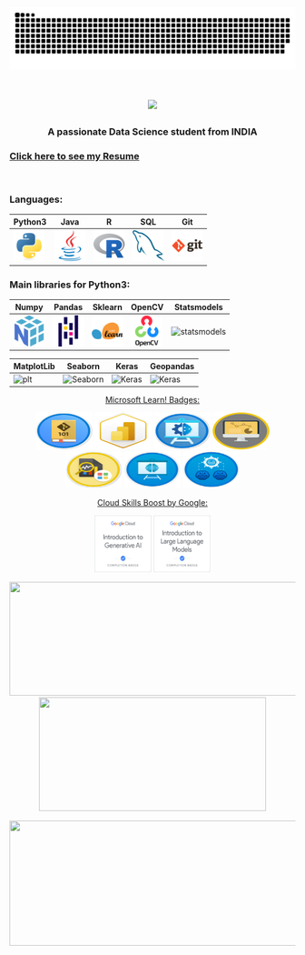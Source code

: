 <div align="center">
  <br>
  <img alt="snake eating my contributions" src="https://raw.githubusercontent.com/s0ul141/s0ul141/output/github-contribution-grid-snake-dark.svg" />
</div>

<h1 align="center">
    <img src="https://readme-typing-svg.herokuapp.com/?font=Righteous&size=35&center=true&vCenter=true&width=500&height=70&duration=4000&color=00b300&lines=Hi+There!+👋;+I'm+Soumya+Basu!;" />
</h1>

<h3 align="center">A passionate Data Science student from INDIA</h3>
<h3><a href="https://s0ul141.github.io/resume/"&target="_blank">Click here to see my Resume</a></h3>

<br/>

<div>

### Languages:
| Python3 | Java | R | SQL | Git |
|----------|----------|----------|-----|-----|
|<img src="https://github.com/devicons/devicon/blob/master/icons/python/python-original.svg" title="Python"  alt="Python" width="55" height="55"/> |<img src="https://github.com/devicons/devicon/blob/master/icons/java/java-original.svg" title="java"  alt="java" width="55" height="55"/>|<img src="https://github.com/devicons/devicon/blob/master/icons/r/r-original.svg" title="R" alt="R" width="55" height="55"/>|<img src="https://github.com/devicons/devicon/blob/master/icons/mysql/mysql-original.svg" title="SQL" alt="SQL" width="55" height="55"/>|<img src="https://github.com/devicons/devicon/blob/master/icons/git/git-original-wordmark.svg" title="Git" alt="Git" width="55" height="55"/>| 

### Main libraries for Python3:

| Numpy | Pandas | Sklearn | OpenCV | Statsmodels |
|----------|----------|----------|----------|----------|
|<img src="https://github.com/devicons/devicon/blob/master/icons/numpy/numpy-original.svg" title="Numpy"  alt="Numpy" width="55" height="55"/>|<img src="https://github.com/devicons/devicon/blob/master/icons/pandas/pandas-original.svg" title="Pandas"  alt="Pandas" width="55" height="55"/>|  <img src="https://github.com/devicons/devicon/blob/master/icons/scikitlearn/scikitlearn-original.svg" title="scikitlearn" alt="scikitlearn" width="55" height="55"/>|<img src="https://github.com/devicons/devicon/blob/master/icons/opencv/opencv-original-wordmark.svg" title="opencv" alt="opencv" width="55" height="55"/>|<img src="https://github.com/s0ul141/devicon/blob/master/icons/statsmodels/statsmodels-line.svg" title="statsmodels" alt="statsmodels" width="90" height="55"/>|

| MatplotLib |  Seaborn | Keras | Geopandas |
|----------|----------|----------|----------|
|<img src="https://github.com/s0ul141/devicon/blob/master/icons/matplotlib/matplotlib-plain.svg" title="plt" alt="plt" width="90" height="55"/>|<img src="https://github.com/s0ul141/devicon/blob/master/icons/seaborn/seaborn-original.svg" title="Seaborn" alt="Seaborn" width="90" height="55"/>|<img src="https://github.com/s0ul141/devicon/blob/master/icons/keras/keras-original.svg" title="Keras" alt="Keras" width="90" height="55"/>|<img src="https://github.com/s0ul141/devicon/blob/master/icons/geopandas/geopandas-original.svg" title="Keras" alt="Keras" width="90" height="55"/>|


<p align="center"> <a href="https://learn.microsoft.com/en-us/users/soumyabasu-2197/"> Microsoft Learn! Badges: </a> </p>
<p align="center">
  <img src="https://github.com/s0ul141/s0ul141/blob/main/Badges/introduction-to-git-badge.svg" title="introduction-to-git-badge" width="100" height="65"/>
  <img src="https://github.com/s0ul141/s0ul141/blob/main/Badges/get-started-power-bi.svg" title="get-started-power-bi" width="100" height="65"/>  
  <img src="https://github.com/s0ul141/s0ul141/blob/main/Badges/get-started-ai-fundamentals.svg" title="get-started-ai-fundamentals" width="100" height="65"/>
  <img src="https://github.com/s0ul141/s0ul141/blob/main/Badges/get-data-power-bi-desktop.svg" title="get-data-power-bi-desktop" width="100" height="65"/>
  <img src="https://github.com/s0ul141/s0ul141/blob/main/Badges/data-analytics-and-microsoft.svg" title="data-analytics-and-microsoft" width="100" height="65"/>
  <img src="https://github.com/s0ul141/s0ul141/blob/main/Badges/train-and-evaluate-deep-learning-models.svg" title="train-and-evaluate-deep-learning-models" width="100" height="65"/>
  <img src="https://github.com/s0ul141/s0ul141/blob/main/Badges/deep-learning-azure-databricks.svg" title="deep-learning-azure-databricks" width="100" height="65"/>
  
</p>
<p align="center"> <a href="https://www.cloudskillsboost.google/public_profiles/6e89703a-ef1e-4d18-b629-a7dc1fd43e58"> Cloud Skills Boost by Google: </a> </p>
<p align="center">
  <img src="https://github.com/s0ul141/s0ul141/blob/main/Badges/Introduction%20to%20Generative%20AI.png" title="Introduction to Generative AI" width="100" height="100"/>
  <img src="https://github.com/s0ul141/s0ul141/blob/main/Badges/Introduction%20to%20Large%20Language%20Models.png" title="Introduction to Large Language Models" width="100" height="100"/>
</p>

<p align="center">
  <img width="600" height="200" src="https://github-readme-stats.vercel.app/api?username=s0ul141&show_icons=true&title_color=34c759&icon_color=0d6efd&text_color=ffffff&bg_color=0a0a0a">
  <img width="400" height="200" src="https://github-readme-stats.vercel.app/api/top-langs/?username=s0ul141&size_weight=0.0005&count_weight=0.3&layout=compact&title_color=34c759&text_color=ffffff&bg_color=0a0a0a&icon_color=0d6efd">
</p>


<p align="center">
  <img width="800" height="220" src="https://streak-stats.demolab.com?user=s0ul141&theme=highcontrast&hide_border=true&border_radius=5&card_width=800&ring=34c759&fire=34c759&currStreakNum=34c759&sideNums=34c759&currStreakLabel=34c759&sideLabels=34c759&dates=ffffff">
</p>

